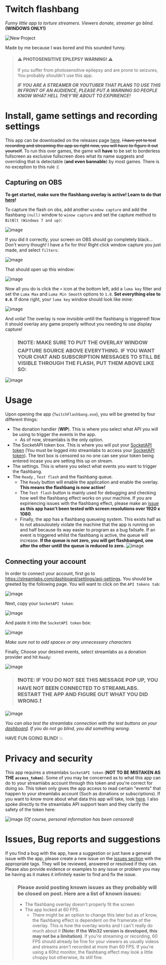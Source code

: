 # Twitch flashbang
*Funny little app to torture streamers. Viewers donate, streamer go blind.*
**(WINDOWS ONLY!)**

![New Project](https://user-images.githubusercontent.com/80382462/197171306-2e924330-908e-4431-81da-a51b0ef804ae.png)

Made by me because I was bored and this sounded funny.

> #### ⚠️ PHOTOSENSITIVE EPILEPSY WARNING! ⚠️
> If you suffer from photosensitive epilepsy and are prone to seizures, You probably shouldn't use this app.
> 
> ***IF YOU ARE A STREAMER OR YOUTUBER THAT PLANS TO USE THIS IN FRONT OF AN AUDIENCE, PLEASE PUT A WARNING SO PEOPLE KNOW WHAT HELL THEY'RE ABOUT TO EXPIRIENCE!***

# Install, game settings and recording settings
This app can be downloaded on the releases page [here](https://github.com/Exilon24/TwitchFlashbang/releases). ~~I have yet to test recording and streaming the app so right now, you will have to figure it out yourself~~. To run this over games, the game will **have** to be set to borderless fullscreen as exclusive fullscreen does what its name suggests and overriding that is detectable (**and even bannable**) by most games. There is no exception to this rule :(

## Capturing on OBS

**To get started, make sure the flashbang overlay is active! Learn to do that [here](https://github.com/Exilon24/TwitchFlashbang/blob/master/README.md#usage)!**

To capture the flash on obs, add another `window capture` and add the flashbang `(null)` window to `winow capture` and set the capture method to `BitBlt (Windows 7 and up)`:

![image](https://user-images.githubusercontent.com/80382462/197275283-f734ca89-b15f-4af8-8e61-c2bfb67067c4.png)

If you did it correctly, your screen on OBS should go completely black... Don't worry though! I have a fix for this! Right click window capture you just made, and select `filters`:

![image](https://user-images.githubusercontent.com/80382462/197275502-5b588f7c-02a4-4cbf-b370-c18aaafbe320.png)

That should open up this window:

![image](https://user-images.githubusercontent.com/80382462/197275607-5e02c38f-3413-457e-ad84-f75da27397ff.png)

Now all you do is click the `+` icon at the bottom left, add a `luma key` filter and set the `Luma Max` and `Luma Min Smooth` options to `1.0`. **Set everything else to `0.0`**. If done right, your `luma key` window should look like mine: 

![image](https://user-images.githubusercontent.com/80382462/197275831-ec1a4db8-bbed-427f-b485-e8ca9e13eeea.png)

And voila! The overlay is now invisible untill the flashbang is triggered! Now it should overlay any game properly without you needing to use display capture!

> ### ❗NOTE: MAKE SURE TO PUT THE OVERLAY WINDOW CAPTURE SOURCE ABOVE EVERYTHING. IF YOU WANT YOUR CHAT AND SUBSCRIPTION MESSAGES TO STILL BE VISIBLE THROUGH THE FLASH, PUT THEM ABOVE LIKE SO:

![image](https://user-images.githubusercontent.com/80382462/197276247-06709a3f-6a68-43d3-95ab-fa1d161012d5.png)

# Usage
Upon opening the app (`TwitchFlashbang.exe`), you will be greeted by four different things:
* The donation handler (**WIP**). This is where you select what API you will be using to trigger the events in the app.
  - As of now, streamlabs is the only option.
* The SocketAPI token box. This is where you will put your [SocketAPI token](https://streamlabs.com/dashboard/settings/api-settings) (You must be logged into streamlabs to access your [SocketAPI token](https://streamlabs.com/dashboard/settings/api-settings)). The text box is censored so no one can see your token being entered incase you are setting this up on stream.
* The settings. This is where you select what events you want to trigger the flashbang.
* The `Ready` , `Test flash` and the flashbang queue.
  - The `Ready` button will enable the application and enable the overlay. **This means the flashbang is now active!**
  - The `Test flash` button is mainly used for debugging and checking how well the flashbang effect works on your machine. If you are expiriencing issues with the flashbang effect, please make an [issue](https://github.com/Exilon24/TwitchFlashbang/tree/v0.1.0#issues-bug-reports-and-suggestions) **as this app hasn't been tested with screen resolutions over 1920 x 1080**.
  - Finally, the app has a flashbang queueing system. This exists half as to not absouloutely violate the machine that the app is running on and half because its way easier to program as a bug failsafe. If an event is triggered whilst the flashbang is active, the queue will increase. **If the queue is not zero, you will get flashbanged, one after the other untill the queue is reduced to zero.**
![image](https://user-images.githubusercontent.com/80382462/197049811-6b5c74ca-8466-425d-903a-e0c398641af6.png)

## Connecting your account
In order to connect your account, first go to https://streamlabs.com/dashboard/settings/api-settings. You should be greeted by the following page. You will want to click on the `API tokens tab`:

![image](https://user-images.githubusercontent.com/80382462/197050651-1654cfdd-7849-45f0-a925-e561efdb190a.png)

Next, copy your `SocketAPI token`:

![image](https://user-images.githubusercontent.com/80382462/197050817-bdd87620-0e36-4120-aa6a-7f9b53cd2f01.png)

And paste it into the `SocketAPI token` box:

![image](https://user-images.githubusercontent.com/80382462/197050956-31edc84c-22cf-4bb9-bf69-3dd5c1b2901b.png)

_Make sure not to add spaces or any unnecessary characters_

Finally, Choose your desired events, select streamlabs as a donation provider and hit `Ready`:

![image](https://user-images.githubusercontent.com/80382462/197051439-c4cfc927-3877-4d4b-8eed-219bf75a8950.png)

> ### ❗NOTE: IF YOU DO NOT SEE THIS MESSAGE POP UP, YOU HAVE NOT BEEN CONNECTED TO STREAMLABS. RESTART THE APP AND FIGURE OUT WHAT YOU DID WRONG.❗

![image](https://user-images.githubusercontent.com/80382462/197051505-941ab0ed-dbec-468d-8410-a1a3bd5cfa43.png)

_You can also test the streamlabs connection with the test buttons on your [dashboard](https://streamlabs.com/dashboard#/alertbox). If you do not go blind, you did something wrong._

HAVE FUN GOING BLIND! 💥

# Privacy and security
This app requires a streamlabs `SocketAPI token` (**NOT TO BE MISTAKEN AS THE `access_token`**). Some of you may be concerned as to what this app can do to your streamlabs account through this token and you're correct for doing so. This token only gives the app access to read certain "events" that happen to your streamlabs account (Such as donations or subscriptions). If you want to know more about what data this app will take, look [here](https://dev.streamlabs.com/docs/socket-api). I also spoke directly to the streamlabs API support team and they clarify the safety of the token here: 

![image](https://user-images.githubusercontent.com/80382462/197052277-4ca52449-12d3-4af8-aa32-080b518d8a6b.png)
_(Of course, personal information has been censored)_

# Issues, Bug reports and suggestions
If you find a bug with the app, have a suggestion or just have a general issue with the app, please create a new issue on the [issues section](https://github.com/Exilon24/TwitchFlashbang/issues) with the appropriate tags. They will be reviewed, answered or resolved if they can. Please also provide evidence or examples to any issue or problem you may be having as it makes it infinitely easier to find and fix the issue.

> ### Please avoid posting known issues as they probably will be closed on post. Here are a list of known issues:
> * The flashbang overlay doesn't properly fit the screen
> * The app locked at 60 FPS.
>   - There might be an option to change this later but as of know, the flashbang effect is dependent on the framerate of the overlay. This is how the overlay works and I can't really do much about it **(Note: If the Win32 version is developed, this may not be a limitation)**. If you're streaming 
or recording, 60 FPS should already be fine for your viewers as usually videos and streams aren't recorded at more than 60 FPS. If you're using a 60hz monitor, the flashbang effect may look a little choppy but otherwise, its still fine.
